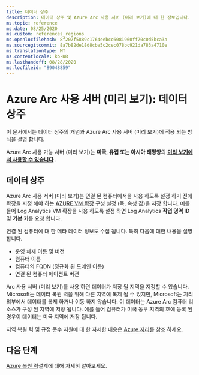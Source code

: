 ```yaml
---
title: 데이터 상주
description: 데이터 상주 및 Azure Arc 사용 서버 (미리 보기)에 대 한 정보입니다.
ms.topic: reference
ms.date: 08/25/2020
ms.custom: references_regions
ms.openlocfilehash: 8f207f5889c1764eebcc6081960ff70c0d5bca3a
ms.sourcegitcommit: 8a7b82de18d8cba5c2cec078bc921da783a4710e
ms.translationtype: MT
ms.contentlocale: ko-KR
ms.lasthandoff: 08/28/2020
ms.locfileid: "89048859"
---
```

# <a name="azure-arc-enabled-servers-preview-data-residency"></a>Azure Arc 사용 서버 (미리 보기): 데이터 상주

이 문서에서는 데이터 상주의 개념과 Azure Arc 사용 서버 (미리 보기)에 적용 되는 방식을 설명 합니다.

Azure Arc 사용 가능 서버 (미리 보기)는 **미국, 유럽 또는 아시아 태평양**의 **[미리 보기에서 사용할 수 있습니다](https://azure.microsoft.com/global-infrastructure/services/?products=azure-arc)** .

## <a name="data-residency"></a>데이터 상주

Azure Arc 사용 서버 (미리 보기)는 연결 된 컴퓨터에서을 사용 하도록 설정 하기 전에 확장을 지정 해야 하는 [AZURE VM 확장](manage-vm-extensions.md) 구성 설정 (즉, 속성 값)을 저장 합니다. 예를 들어 Log Analytics VM 확장을 사용 하도록 설정 하면 Log Analytics **작업 영역 ID** 및 **기본 키**를 요청 합니다.

연결 된 컴퓨터에 대 한 메타 데이터 정보도 수집 됩니다. 특히 다음에 대한 내용을 설명합니다.

* 운영 체제 이름 및 버전
* 컴퓨터 이름
* 컴퓨터의 FQDN (정규화 된 도메인 이름)
* 연결 된 컴퓨터 에이전트 버전

Arc 사용 서버 (미리 보기)를 사용 하면 데이터가 저장 될 지역을 지정할 수 있습니다. Microsoft는 데이터 복원 력을 위해 다른 지역에 복제 될 수 있지만, Microsoft는 지리 외부에서 데이터를 복제 하거나 이동 하지 않습니다. 이 데이터는 Azure Arc 컴퓨터 리소스가 구성 된 지역에 저장 됩니다. 예를 들어 컴퓨터가 미국 동부 지역의 호에 등록 된 경우이 데이터는 미국 지역에 저장 됩니다.

지역 복원 력 및 규정 준수 지원에 대 한 자세한 내용은 [Azure 지리](https://azure.microsoft.com/global-infrastructure/geographies/)를 참조 하세요.

## <a name="next-steps"></a>다음 단계

[Azure 복원 력](/azure/architecture/reliability/architect)설계에 대해 자세히 알아보세요.